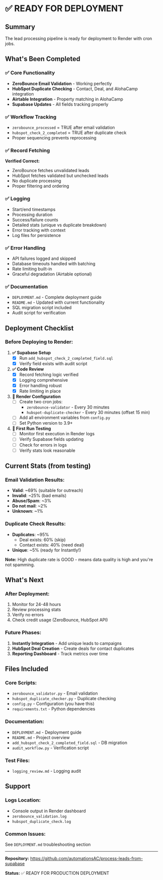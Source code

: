 # ✅ READY FOR DEPLOYMENT

## Summary
The lead processing pipeline is ready for deployment to Render with cron jobs.

## What's Been Completed

### ✅ Core Functionality
- **ZeroBounce Email Validation** - Working perfectly
- **HubSpot Duplicate Checking** - Contact, Deal, and AlohaCamp integration
- **Airtable Integration** - Property matching in AlohaCamp
- **Supabase Updates** - All fields tracking properly

### ✅ Workflow Tracking
- `zerobounce_processed` = TRUE after email validation
- `hubspot_check_2_completed` = TRUE after duplicate check
- Proper sequencing prevents reprocessing

### ✅ Record Fetching
**Verified Correct:**
- ZeroBounce fetches unvalidated leads
- HubSpot fetches validated but unchecked leads
- No duplicate processing
- Proper filtering and ordering

### ✅ Logging
- Start/end timestamps
- Processing duration
- Success/failure counts
- Detailed stats (unique vs duplicate breakdown)
- Error tracking with context
- Log files for persistence

### ✅ Error Handling
- API failures logged and skipped
- Database timeouts handled with batching
- Rate limiting built-in
- Graceful degradation (Airtable optional)

### ✅ Documentation
- `DEPLOYMENT.md` - Complete deployment guide
- `README.md` - Updated with current functionality
- SQL migration script included
- Audit script for verification

## Deployment Checklist

### Before Deploying to Render:

1. **✅ Supabase Setup**
   - [x] Run `add_hubspot_check_2_completed_field.sql`
   - [x] Verify field exists with audit script

2. **✅ Code Review**
   - [x] Record fetching logic verified
   - [x] Logging comprehensive
   - [x] Error handling robust
   - [x] Rate limiting in place

3. **🔲 Render Configuration**
   - [ ] Create two cron jobs:
     - `zerobounce-validator` - Every 30 minutes
     - `hubspot-duplicate-checker` - Every 30 minutes (offset 15 min)
   - [ ] Add all environment variables from `config.py`
   - [ ] Set Python version to 3.9+

4. **🔲 First Run Testing**
   - [ ] Monitor first execution in Render logs
   - [ ] Verify Supabase fields updating
   - [ ] Check for errors in logs
   - [ ] Verify stats look reasonable

## Current Stats (from testing)

### Email Validation Results:
- **Valid**: ~69% (suitable for outreach)
- **Invalid**: ~25% (bad emails)
- **Abuse/Spam**: ~3%
- **Do not mail**: ~2%
- **Unknown**: ~1%

### Duplicate Check Results:
- **Duplicates**: ~95%
  - Deal exists: 60% (skip)
  - Contact exists: 40% (need deal)
- **Unique**: ~5% (ready for Instantly!)

**Note:** High duplicate rate is GOOD - means data quality is high and you're not spamming.

## What's Next

### After Deployment:
1. Monitor for 24-48 hours
2. Review processing stats
3. Verify no errors
4. Check credit usage (ZeroBounce, HubSpot API)

### Future Phases:
1. **Instantly Integration** - Add unique leads to campaigns
2. **HubSpot Deal Creation** - Create deals for contact duplicates
3. **Reporting Dashboard** - Track metrics over time

## Files Included

### Core Scripts:
- `zerobounce_validator.py` - Email validation
- `hubspot_duplicate_checker.py` - Duplicate checking
- `config.py` - Configuration (you have this)
- `requirements.txt` - Python dependencies

### Documentation:
- `DEPLOYMENT.md` - Deployment guide
- `README.md` - Project overview
- `add_hubspot_check_2_completed_field.sql` - DB migration
- `audit_workflow.py` - Verification script

### Test Files:
- `logging_review.md` - Logging audit

## Support

### Logs Location:
- Console output in Render dashboard
- `zerobounce_validation.log`
- `hubspot_duplicate_check.log`

### Common Issues:
See `DEPLOYMENT.md` troubleshooting section

---

**Repository:** https://github.com/automationsAC/process-leads-from-supabase

**Status:** ✅ READY FOR PRODUCTION DEPLOYMENT

